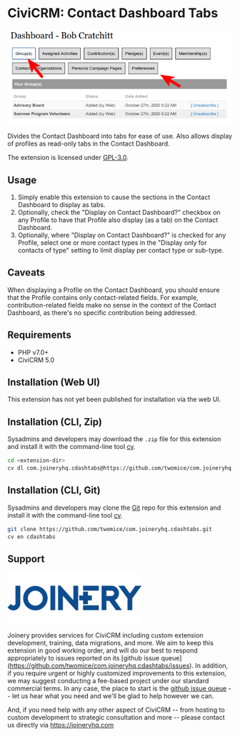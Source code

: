 # CiviCRM: Contact Dashboard Tabs

![Screenshot](/images/screenshot.png)

Divides the Contact Dashboard into tabs for ease of use. Also allows display of 
profiles as read-only tabs in the Contact Dashboard.

The extension is licensed under [GPL-3.0](LICENSE.txt).

## Usage

1. Simply enable this extension to cause the sections in the Contact Dashboard
to display as tabs.
2. Optionally, check the "Display on Contact Dashboard?" checkbox on any Profile
to have that Profile also display (as a tab) on the Contact Dashboard.
3. Optionally, where "Display on Contact Dashboard?" is checked for any Profile,
select one or more contact types in the "Display only for contacts of type" setting
to limit display per contact type or sub-type.

## Caveats

When displaying a Profile on the Contact Dashboard, you should ensure that the 
Profile contains only contact-related fields. For example, contribution-related
fields make no sense in the context of the Contact Dashboard, as there's no specific
contribution being addressed.

## Requirements

* PHP v7.0+
* CiviCRM 5.0

## Installation (Web UI)

This extension has not yet been published for installation via the web UI.

## Installation (CLI, Zip)

Sysadmins and developers may download the `.zip` file for this extension and
install it with the command-line tool [cv](https://github.com/civicrm/cv).

```bash
cd <extension-dir>
cv dl com.joineryhq.cdashtabs@https://github.com/twomice/com.joineryhq.cdashtabs/archive/master.zip
```

## Installation (CLI, Git)

Sysadmins and developers may clone the [Git](https://en.wikipedia.org/wiki/Git) repo for this extension and
install it with the command-line tool [cv](https://github.com/civicrm/cv).

```bash
git clone https://github.com/twomice/com.joineryhq.cdashtabs.git
cv en cdashtabs
```

## Support
![screenshot](/images/joinery-logo.png)

Joinery provides services for CiviCRM including custom extension development, training, data migrations, and more. We aim to keep 
this extension in good working order, and will do our best to respond appropriately to issues reported on its [github issue queue]
(https://github.com/twomice/com.joineryhq.cdashtabs/issues). In addition, if you require urgent or highly customized improvements
to this extension, we may suggest conducting a fee-based project under our standard commercial terms.  In any case, the place to
start is the [github issue queue](https://github.com/twomice/com.joineryhq.cdashtabs/issues) -- let us hear what you need and we'll
be glad to help however we can.

And, if you need help with any other aspect of CiviCRM -- from hosting to custom development to strategic consultation and more -- 
please contact us directly via https://joineryhq.com
